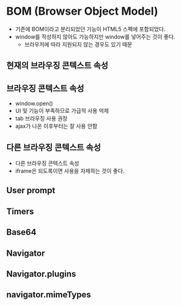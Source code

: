 # BOM (Browser Object Model)

* 기존에 BOM이라고 분리되었던 기능이 HTML5 스펙에 포함되었다.
* window를 작성하지 않아도 가능하지만 window를 넣어주는 것이 좋다.
  * 브라우저에 따라 지원되지 않는 경우도 있기 때문

## 현재의 브라우징 콘텍스트 속성

## 브라우징 콘텍스트 속성

* window.open()
* UI 및 기능이 부족하므로 가급적 사용 억제
* tab 브라우징 사용 권장
* ajax가 나온 이후부터는 잘 사용 안함

## 다른 브라우징 콘텍스트 속성

* 다른 브라우징 콘텍스트 속성
* iframe은 되도록이면 사용을 자제하는 것이 좋다.

## User prompt


## Timers


## Base64

## Navigator

## Navigator.plugins

## navigator.mimeTypes
